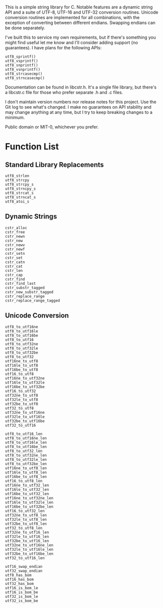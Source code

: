 This is a simple string library for C. Notable features are a dynamic string API and a suite of UTF-8, UTF-16 and
UTF-32 conversion routines. Unicode conversion routines are implemented for all combinations, with the exception of
converting between different endians. Swapping endians can be done separately.

I've built this to service my own requirements, but if there's something you might find useful let me know and I'll
consider adding support (no guarantees). I have plans for the following APIs:

    utf8_sprintf()
    utf8_vsprintf()
    utf8_snprintf()
    utf8_vsnprintf()
    utf8_strcasecmp()
    utf8_strncasecmp()
    
Documentation can be found in libcstr.h. It's a single file library, but there's a libcstr.c file for those who
prefer separate .h and .c files.

I don't maintain version numbers nor release notes for this project. Use the Git log to see what's changed. I make
no guarantees on API stability and may change anything at any time, but I try to keep breaking changes to a minimum.

Public domain or MIT-0, whichever you prefer.


Function List
=============
Standard Library Replacements
-----------------------------
    utf8_strlen
    utf8_strcpy
    utf8_strcpy_s
    utf8_strncpy_s
    utf8_strcat_s
    utf8_strncat_s
    utf8_atoi_s

Dynamic Strings
---------------
    cstr_alloc
    cstr_free
    cstr_newn
    cstr_new
    cstr_newv
    cstr_newf
    cstr_setn
    cstr_set
    cstr_catn
    cstr_cat
    cstr_len
    cstr_cap
    cstr_find
    cstr_find_last
    cstr_substr_tagged
    cstr_new_substr_tagged
    cstr_replace_range
    cstr_replace_range_tagged

Unicode Conversion
------------------
    utf8_to_utf16ne
    utf8_to_utf16le
    utf8_to_utf16be
    utf8_to_utf16
    utf8_to_utf32ne
    utf8_to_utf32le
    utf8_to_utf32be
    utf8_to_utf32
    utf16ne_to_utf8
    utf16le_to_utf8
    utf16be_to_utf8
    utf16_to_utf8
    utf16ne_to_utf32ne
    utf16le_to_utf32le
    utf16be_to_utf32be
    utf16_to_utf32
    utf32ne_to_utf8
    utf32le_to_utf8
    utf32be_to_utf8
    utf32_to_utf8
    utf32ne_to_utf16ne
    utf32le_to_utf16le
    utf32be_to_utf16be
    utf32_to_utf16
    
    utf8_to_utf16_len
    utf8_to_utf16ne_len
    utf8_to_utf16le_len
    utf8_to_utf16be_len
    utf8_to_utf32_len
    utf8_to_utf32ne_len
    utf8_to_utf32le_len
    utf8_to_utf32be_len
    utf16ne_to_utf8_len
    utf16le_to_utf8_len
    utf16be_to_utf8_len
    utf16_to_utf8_len
    utf16ne_to_utf32_len
    utf16le_to_utf32_len
    utf16be_to_utf32_len
    utf16ne_to_utf32ne_len
    utf16le_to_utf32le_len
    utf16be_to_utf32be_len
    utf16_to_utf32_len
    utf32ne_to_utf8_len
    utf32le_to_utf8_len
    utf32be_to_utf8_len
    utf32_to_utf8_len
    utf32ne_to_utf16_len
    utf32le_to_utf16_len
    utf32be_to_utf16_len
    utf32ne_to_utf16ne_len
    utf32le_to_utf16le_len
    utf32be_to_utf16be_len
    utf32_to_utf16_len
    
    utf16_swap_endian
    utf32_swap_endian
    utf8_has_bom
    utf16_has_bom
    utf32_has_bom
    utf16_is_bom_le
    utf16_is_bom_be
    utf32_is_bom_le
    utf32_is_bom_be
